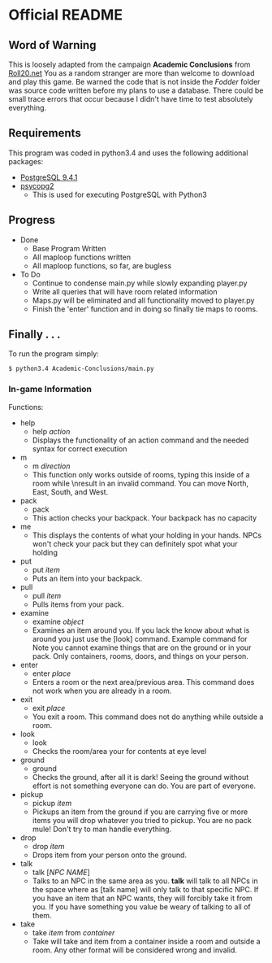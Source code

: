 # Official README

## Word of Warning
This is loosely adapted from the campaign **Academic Conclusions** from [Roll20.net](https://roll20.net) You as a random stranger are more than welcome to download and play this game. Be warned the code that is not inside the *Fodder* folder was source code written before my plans to use a database. There could be small trace errors that occur because I didn't have time to test absolutely everything. 

## Requirements
This program was coded in python3.4 and uses the following additional packages:
- [PostgreSQL 9.4.1](http://www.postgresql.org/)
- [psycopg2](http://initd.org/psycopg/)
    * This is used for executing PostgreSQL with Python3

## Progress
- Done
    * Base Program Written
    * All maploop functions written
    * All maploop functions, so far, are bugless
- To Do
    * Continue to condense main.py while slowly expanding player.py
    * Write all queries that will have room related information
    * Maps.py will be eliminated and all functionality moved to player.py
    * Finish the 'enter' function and in doing so finally tie maps to rooms.

## Finally . . .
To run the program simply:
```
$ python3.4 Academic-Conclusions/main.py
```

### In-game Information
Functions:
- help
    - help *action*
    - Displays the functionality of an action command and the needed syntax for correct execution
- m
    - m *direction*
    - This function only works outside of rooms, typing this inside of a room while \nresult in an invalid command. You can move North, East, South, and West.
- pack
    - pack
    - This action checks your backpack. Your backpack has no capacity
- me
    - This displays the contents of what your holding in your hands. NPCs won't check your pack but they can definitely spot what your holding
- put
    - put *item*
    - Puts an item into your backpack.
- pull
    - pull *item*
    - Pulls items from your pack.
- examine
    - examine *object*
    - Examines an item around you. If you lack the know about what is around you just use the [look] command. Example command for Note you cannot examine things that are on the ground or in your pack. Only containers, rooms, doors, and things on your person.
- enter
    - enter *place*
    - Enters a room or the next area/previous area. This command does not work when you are already in a room.
- exit
    - exit *place*
    - You exit a room. This command does not do anything while outside a room.
- look
    - look
    - Checks the room/area your for contents at eye level
- ground
    - ground
    - Checks the ground, after all it is dark! Seeing the ground without effort is not something everyone can do. You are part of everyone.
- pickup
    - pickup *item*
    - Pickups an item from the ground if you are carrying five or more items you will drop whatever you tried to pickup. You are no pack mule! Don't try to man handle everything. 
- drop
    - drop *item*
    - Drops item from your person onto the ground.
- talk
    - talk [*NPC NAME*]
    - Talks to an NPC in the same area as you. **talk** will talk to all NPCs in the space where as [talk name] will only talk to that specific NPC. If you have an item that an NPC wants, they will forcibly take it from you. If you have something you value be weary of talking to all of them.
- take
    - take *item* from *container*
    - Take will take and item from a container inside a room and outside a room. Any other format will be considered wrong and invalid.
